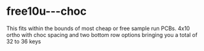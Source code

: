 # free10u---choc

This fits within the bounds of most cheap or free sample run PCBs. 4x10 ortho with choc spacing and two bottom row options bringing you a total of 32 to 36 keys

